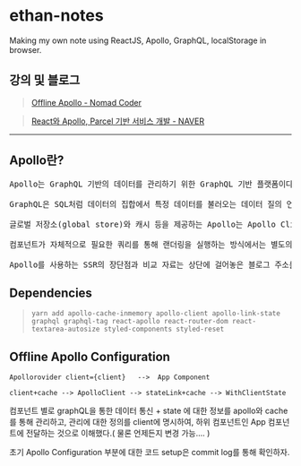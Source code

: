 # ethan-notes
Making my own note using ReactJS, Apollo, GraphQL, localStorage in browser.

## 강의 및 블로그
> [Offline Apollo - Nomad Coder](https://academy.nomadcoders.co/courses/423571/)

> [React와 Apollo, Parcel 기반 서비스 개발 - NAVER](https://d2.naver.com/helloworld/2838729)

* * *

## Apollo란?
<pre>
Apollo는 GraphQL 기반의 데이터를 관리하기 위한 GraphQL 기반 플랫폼이다.

GraphQL은 SQL처럼 데이터의 집합에서 특정 데이터를 불러오는 데이터 질의 언어(data query language)다. 클라이언트가 미리 선언한 데이터 구조대로 서버에 데이터를 요청하면 서버는 요청받은 구조로 데이터를 반환하는 특징이 있다. 데이터 모델에 따라 GraphQL 스키마(schema)를 선언해 두면 선언한 스키마의 하위 필드에서 원하는 필드만 HTTP 요청의 본문(body)으로 보내고 응답으로 데이터를 받을 수 있다.

글로벌 저장소(global store)와 캐시 등을 제공하는 Apollo는 Apollo Client와 Apollo Server로 나뉘어 있다. Apollo Client는 React뿐만 아니라 Angular, Vue.js, iOS, Android 등 다양한 환경에서 사용할 수 있다. Apollo Server는 Node.js 기반의 HTTP 서버로 작동한다. Apollo Client와 Apollo Server를 사용해 GraphQL 기반의 데이터를 용이하게 관리할 수 있다.

컴포넌트가 자체적으로 필요한 쿼리를 통해 랜더링을 실행하는 방식에서는 별도의 global storage가 필요하지 않다. 또한 컴포넌트 단위로 데이터를 관리하기 때문에, 데이터의 모듈화 또한 용이하다. Apollo Client 자체에도 저장소(store)가 있어서 데이터를 캐시에 저장하고 Apollo Client의 readQuery 메서드를 호출해 캐시에 저장된 데이터를 재사용할 수 있다.

Apollo를 사용하는 SSR의 장단점과 비교 자료는 상단에 걸어놓은 블로그 주소를 통해 확인할 수 있다.
</pre>

## Dependencies
> `yarn add apollo-cache-inmemory apollo-client apollo-link-state graphql graphql-tag react-apollo react-router-dom react-textarea-autosize styled-components styled-reset`

## Offline Apollo Configuration

`Apollorovider client={client}   -->  App Component`

`client+cache --> ApolloClient --> stateLink+cache --> WithClientState`

컴포넌트 별로 graphQL을 통한 데이터 통신 + state 에 대한 정보를 apollo와 cache를 통해 관리하고, 관리에 대한 정의를 client에 명시하여, 하위 컴포넌트인 App 컴포넌트에 전달하는 것으로 이해했다.( 물론 언제든지 변경 가능.... )

초기 Apollo Configuration 부분에 대한 코드 setup은 commit log를 통해 확인하자.